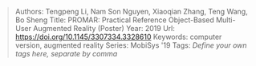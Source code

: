 > Authors: Tengpeng Li, Nam Son Nguyen, Xiaoqian Zhang, Teng Wang, Bo Sheng
> Title: PROMAR: Practical Reference Object-Based Multi-User Augmented Reality (Poster)
> Year: 2019
> Url: https://doi.org/10.1145/3307334.3328610
> Keywords: computer version, augmented reality
> Series: MobiSys '19
> Tags: *Define your own tags here, separate by comma*